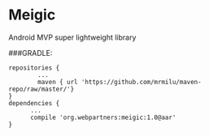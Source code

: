 # Meigic
Android MVP super lightweight library

###GRADLE:

 	repositories {
	    	...
	    	maven { url 'https://github.com/mrmilu/maven-repo/raw/master/'}
	}
	dependencies {
		  ...
	      compile 'org.webpartners:meigic:1.0@aar'
	}
